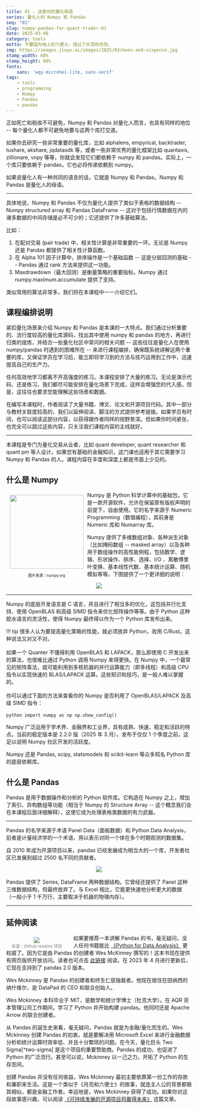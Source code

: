 ```yaml
---
title: 01 - 这是你的量化母语
series: 量化人的 Numpy 和 Pandas
seq: "01"
slug: numpy-pandas-for-quant-trader-01
date: 2025-03-08
category: tools
motto: 不要因为地上的六便士，错过了头顶的月亮。
img: https://images.jieyu.ai/images/2025/03/moon-and-sixpence.jpg
stamp_width: 60%
stamp_height: 60%
fonts:
    sans: 'wqy-microhei-lite, sans-serif'
tags: 
    - tools
    - programming
    - Numpy
    - Pandas
    - pandas
---
```


<!--
# 课程简介
## 课程编排说明
## 什么是 Numpy
## 什么是 Pandas
Pandas 生态环境
## Numpy 与 Pandas 比较
-->

正如死亡和税收不可避免，Numpy 和 Pandas 对量化人而言，也具有同样的地位 -- 每个量化人都不可避免地要与这两个库打交道。

如果你去研究一些非常重要的量化库，比如 alphalens, empyrical, backtrader, tushare, akshare, jqdatasdk 等，或者一些非常优秀的量化框架比如 quantaxis, zillionare, vnpy 等等，你就会发现它们都依赖于 numpy 和 pandas。实际上，一个库只要依赖于 pandas，它也必将传递依赖到 numpy。

如果说量化人有一种共同的语言的话，它就是 Numpy 和 Pandas。Numpy 和 Pandas 是量化人的母语。

---

具体地说，Numpy 和 Pandas 不仅为量化人提供了类似于表格的数据结构 -- Numpy structured array 和 Pandas DataFrame -- 这对于包括行情数据在内的诸多数据的中间存储是必不可少的；它还提供了许多基础算法。

比如：

1. 在配对交易 (pair trade) 中，相关性计算是非常重要的一环。无论是 Numpy 还是 Pandas 都提供了相关性计算函数。
2. 在 Alpha 101 因子计算中，排序操作是一个基础函数 -- 这是分层回测的基础 -- Pandas 通过 rank 方法来提供这一功能。
3. Maxdrawdown（最大回测）是衡量策略的重要指标。Numpy 通过 numpy.maximum.accumulate 提供了支持。

类似常用的算法非常多，我们将在本课程中一一介绍它们。

## 课程编排说明

紧扣量化场景来介绍 Numpy 和 Pandas 是本课的一大特点。我们通过分析重要的、流行度较高的量化库源码，找出其中使用 numpy 和 pandas 的地方，再进行归类的提炼，并结合一些量化社区中常问的相关问题 -- 这些往往是量化人在使用 numpy/pandas 时遇到的困难所在 -- 来进行课程编排，确保既系统讲解这两个重要的库，又保证学员在学习后，能立即将学习到的方法与技巧运用到工作中，迅速提高自己的生产力。

任何高效地学习都离不开高强度的练习。本课程安排了大量的练习。无论是演示代码、还是练习，我们都尽可能安排在量化场景下完成，这样会增强您的代入感。但是，这往往也要求您能理解这些场景和数据。

在编写本课程时，作者阅读了大量书籍、博文、论文和开源项目代码。其中一部分与教材关联度较高的，我们以延伸阅读、脚注的方式提供参考链接。如果学员有时间，也可以阅读这部分内容，以获得跟作者同样的视野景深。但如果你时间紧张，也完全可以跳过这些内容，只关注我们课程内容的主线就好。

---

本课程是专门为量化交易从业者，比如 quant developer, quant researcher 和 quant pm 等人设计。如果您有基础的金融知识，这门课也适用于其它需要学习 Numpy 和 Pandas 的人。课程内容在丰度和深度上都是市面上少见的。

## 什么是 Numpy

<div style="position:relative;float:left">
<img src="https://numpy.org/doc/stable/_static/numpylogo.svg" align="left" style="width: 200px;margin:10px">
<p style="font-size:10px;text-align:center">图片来源：numpy.org</p>
</div>

Numpy 是 Python 科学计算中的基础包，它是一款开源软件，允许在保留原有版权声明的前提下，自由使用。它的名字来源于 Numeric Programming（数值编程），其前身是 Numeric 库和 Numarray 库。

Numpy 提供了多维数组对象、各种派生对象（比如掩码数组 -- masked array）以及各种用于数组操作的高性能例程，包括数学、逻辑、形状操作、排序、选择、I/O 、离散傅里叶变换、基本线性代数、基本统计运算、随机模拟等等。下图提供了一个更详细的说明：

<div style='width:80%;text-align:center;margin: 0 auto 1rem'>
<img src='https://images.jieyu.ai/images/2024/04/numpy-features.jpg?1'>
<span style='font-size:0.8em;display:inline-block;width:100%;text-align:center;color:grey'></span>
</div>

---

Numpy 的底层开发语言是 C 语言，并且进行了相当多的优化，这包括并行化支持、使用 OpenBLAS 和高级 SIMD 指令来优化矩阵操作等等。由于 Python 这种胶水语言的灵活性，使得 Numpy 最终得以作为一个 Python 库发布出来。

!!! tip
    很多人认为要提高量化策略的性能，就必须放弃 Python，改用 C/Rust。这种说法又对又不对。<br><br>如果一个 Quanter 不懂得利用 OpenBLAS 和 LAPACK，那么即使用 C 开发出来的算法，也很难比通过 Python 调用 Numpy 来得更快。在 Numpy 中，一个最常见的矩阵乘法，就可能利用到多核机器的并行运算能力（即多线程）和高级 CPU 指令以实现快速的 BLAS/LAPACK 运算。这些知识和技巧，是一般人难以掌握的。<br><br>你可以通过下面的方法来查看你的 Numpy 是否利用了 OpenBLAS/LAPACK 及高级 SIMD 指令：<br><br>
    ```python
    import numpy as np
    np.show_config()
    ```

Numpy 广泛运用于学术界、金融界和工业界，具有成熟、快速、稳定和活跃的特点。当前的稳定版本是 2.2.0 版（2025 年 3 月），发布于仅仅 1 个季度之前，这足以说明 Numpy 社区开发的活跃度。

Numpy 还是 Pandas, scipy, statsmodels 和 scikit-learn 等众多知名 Python 库的底层依赖库。

## 什么是 Pandas

Pandas 是用于数据操作和分析的 Python 软件库。它构造在 Numpy 之上，增加了索引、异构数组等功能（相当于 Numpy 的 Structure Array -- 这个概念我们会在本课程后面详细解释），这使它成为处理表格类数据的有力武器。

---

Pandas 的名字来源于术语 Panel Data（面板数据）和 Python Data Analysis，前者是计量经济学的一个术语，用以表示对同一个体在多个时期观测的数据集。

自 2010 年成为开源项目以来，pandas 已经发展成为相当大的一个库，开发者社区已发展到超过 2500 名不同的贡献者。

<!--
```markmap

# pandas
## 数据结构
## IO
### csv
### HDF5
### JSON
### HTML
### sql
## 索引和查找数据
## 多重索引 
## 数据整理
### merge
### join
### concatenate
### reshape/pivot
## 数据分析
### group by
### window function
## 可视化
### 表格可视化
### 可视化图表
```
-->

<div style='width:75%;text-align:center;margin: 0 auto 1rem'>
<img src='https://images.jieyu.ai/images/2024/04/pandas-features.jpg'>
<span style='font-size:0.8em;display:inline-block;width:100%;text-align:center;color:grey'></span>
</div>

Pandas 提供了 Series, DataFrame 两种数据结构。它曾经还提供了 Panel 这种三维数据结构，但最终放弃了。与 Excel 相比，它能更快速地分析更大的数据（一般小于 1 千万行，主要取决于机器的物理内存）。

---

## 延伸阅读

<div style='width:33%;float:left;padding: 0.5rem 1rem 0 0;text-align:center'>
<img src='https://images.jieyu.ai/images/2024/04/wes-mckinney.jpg'>
<span style='font-size:0.8em;display:inline-block;width:100%;text-align:center;color:grey'>来源：Github readme 项目</span>
</div>

如果要推荐一本讲解 Pandas 的书，毫无疑问，没人任何书籍能比 [《Python for Data Analysis》](https://wesmckinney.com/book/) 更权威了。因为它是由 Pandas 的创建者 Wes McKinney 撰写的！这本书现在提供有网页版供开放访问。读者也可点击 [此链接](https://wesmckinney.com/book/) 阅读。在 2023 年 4 月进行更新后，它现在支持到了 pandas 2.0 版本。

Wes Mckinney 是 Pandas 的创建者和终生仁慈独裁者。他现在居住在田纳西的纳什维尔，是 DataPad 的 CEO 和联合创始人。

Wes Mckinney 本科毕业于 MIT，是数学和统计学博士（杜克大学）。在 AQR 资本管理公司工作期间，学习了 Python 并开始构建 pandas。他同时还是 Apache Arrow 的联合创建者。

从 Pandas 的诞生史来看，毫无疑问，Pandas 就是为金融/量化而生的。Wes Mckinney 创建 Pandas 的初衷，就是要解决用 Microsoft Excel 来进行金融数据分析和统计运算时效率低、并且十分繁琐的问题。在今天，量化巨头 Two Sigma[^two-sigma] 是这个项目的重要赞助商。Pandas 的成功，也促进了 Python 的广泛流行。甚至可以说，Mckinney 以一己之力，开拓了 Python 的生存空间。

创建 Pandas 并没有任何收益，Wes Mckinney 最初主要依靠第一份工作的存款和兼职来生活。这是一个类似于《月亮和六便士》的故事，就连主人公的背景都极其相似，都是金融工作者。幸运地是，Wes Mckinney 获得了成功。如果你对这段故事感兴趣，可以阅读 [《可持续发展的开源项目将赢得未来》](https://github.com/readme/stories/wes-mckinney) 这篇文章。
